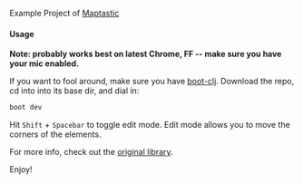Example Project of [Maptastic](https://github.com/glowbox/maptasticjs)

#### Usage

**Note: probably works best on latest Chrome, FF -- make sure you have your mic enabled.**

If you want to fool around, make sure you have [boot-clj](http://boot-clj.com).  Download the repo, cd into into its base dir, and dial in:

```bash
boot dev
```

Hit `Shift` + `Spacebar` to toggle edit mode.  Edit mode allows you to move the corners of the elements.

For more info, check out the [original library](https://github.com/glowbox/maptasticjs).

Enjoy!

[flibs]: https://github.com/clojure/clojurescript/wiki/Packaging-Foreign-Dependencies
